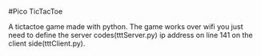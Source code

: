 #Pico TicTacToe

A tictactoe game made with python. 
The game works over wifi you just need to define the server codes(tttServer.py) ip address on line 141 on the 
client side(tttClient.py).
